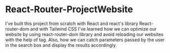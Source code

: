 # React-Router-ProjectWebsite
I've built this project from scratch with React and react's library React-router-dom and with Tailwind CSS
I've learned how we can optimize our website by using react-router-dom library and avoid reloading our websites with the help of <LINK> tag.
Also, how we can catch parameters passed by the user in the search box and display the results accordingly.
